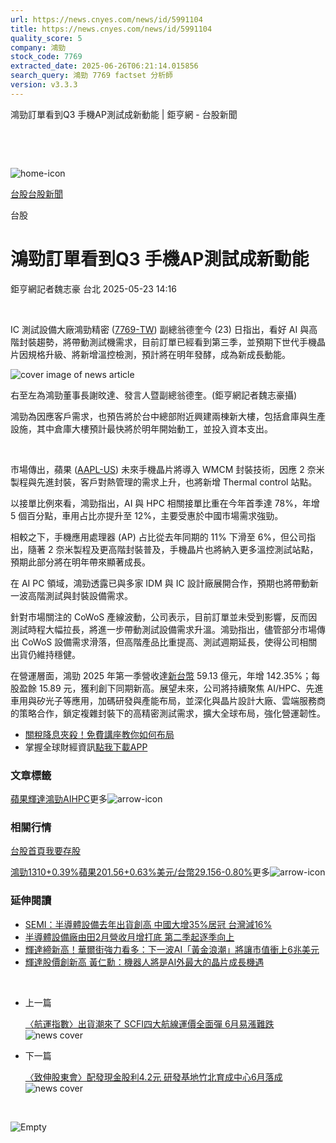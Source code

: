 ```yaml
---
url: https://news.cnyes.com/news/id/5991104
title: https://news.cnyes.com/news/id/5991104
quality_score: 5
company: 鴻勁
stock_code: 7769
extracted_date: 2025-06-26T06:21:14.015856
search_query: 鴻勁 7769 factset 分析師
version: v3.3.3
---
```


鴻勁訂單看到Q3 手機AP測試成新動能 | 鉅亨網 - 台股新聞

‌

‌

![home-icon](/assets/icons/breadCrumb/symbol-icon-home.svg)

[台股](/news/cat/tw_stock)[台股新聞](/news/cat/tw_stock_news)

台股

# 鴻勁訂單看到Q3 手機AP測試成新動能

鉅亨網記者魏志豪 台北 2025-05-23 14:16

‌

IC 測試設備大廠鴻勁精密 ([7769-TW](https://www.cnyes.com/twstock/7769)) 副總翁德奎今 (23) 日指出，看好 AI 與高階封裝趨勢，將帶動測試機需求，目前訂單已經看到第三季，並預期下世代手機晶片因規格升級、將新增溫控檢測，預計將在明年發酵，成為新成長動能。

![cover image of news article](/_next/image?url=https%3A%2F%2Fcimg.cnyes.cool%2Fprod%2Fnews%2F5991104%2Fl%2Ffafc4b8275be802d0ac7d84044508fb1.jpg&w=3840&q=75)

右至左為鴻勁董事長謝旼達、發言人暨副總翁德奎。(鉅亨網記者魏志豪攝)

鴻勁為因應客戶需求，也預告將於台中總部附近興建兩棟新大樓，包括倉庫與生產設施，其中倉庫大樓預計最快將於明年開始動工，並投入資本支出。

‌

市場傳出，蘋果 ([AAPL-US](https://invest.cnyes.com/usstock/detail/AAPL)) 未來手機晶片將導入 WMCM 封裝技術，因應 2 奈米製程與先進封裝，客戶對熱管理的需求上升，也將新增 Thermal control 站點。

以接單比例來看，鴻勁指出，AI 與 HPC 相關接單比重在今年首季達 78%，年增 5 個百分點，車用占比亦提升至 12%，主要受惠於中國市場需求強勁。

相較之下，手機應用處理器 (AP) 占比從去年同期的 11% 下滑至 6%，但公司指出，隨著 2 奈米製程及更高階封裝普及，手機晶片也將納入更多溫控測試站點，預期此部分將在明年帶來顯著成長。

在 AI PC 領域，鴻勁透露已與多家 IDM 與 IC 設計廠展開合作，預期也將帶動新一波高階測試與封裝設備需求。

針對市場關注的 CoWoS 產線波動，公司表示，目前訂單並未受到影響，反而因測試時程大幅拉長，將進一步帶動測試設備需求升溫。鴻勁指出，儘管部分市場傳出 CoWoS 設備需求滑落，但高階產品比重提高、測試週期延長，使得公司相關出貨仍維持穩健。

在營運層面，鴻勁 2025 年第一季營收達[新台幣](https://invest.cnyes.com/forex/detail/usdtwd) 59.13 億元，年增 142.35%；每股盈餘 15.89 元，獲利創下同期新高。展望未來，公司將持續聚焦 AI/HPC、先進車用與矽光子等應用，加碼研發與產能布局，並深化與晶片設計大廠、雲端服務商的策略合作，鎖定複雜封裝下的高精密測試需求，擴大全球布局，強化營運韌性。

* [關稅降息夾殺！免費講座教你如何布局](https://www.rsc.com.tw/Cnyes_RSC/SeminarBooking2025InvestmentOutlook.aspx?utm_source=anue&utm_medium=usstocks_end)
* 掌握全球財經資訊[點我下載APP](http://www.cnyes.com/app/?utm_source=mweb&utm_medium=HamMenuBanner&utm_campaign=fixed&utm_content=entr)

### 文章標籤

[蘋果](https://news.cnyes.com/tag/蘋果 "蘋果")[輝達](https://news.cnyes.com/tag/輝達 "輝達")[鴻勁](https://news.cnyes.com/tag/鴻勁 "鴻勁")[AI](https://news.cnyes.com/tag/AI "AI")[HPC](https://news.cnyes.com/tag/HPC "HPC")更多![arrow-icon](/assets/icons/arrows/arrow-down.svg)

### 相關行情

[台股首頁](https://www.cnyes.com/twstock)[我要存股](https://supr.link/8OHaU)

[鴻勁1310+0.39%](https://www.cnyes.com/twstock/7769)[蘋果201.56+0.63%](https://invest.cnyes.com/usstock/detail/AAPL)[美元/台幣29.156-0.80%](https://invest.cnyes.com/forex/detail/USDTWD)更多![arrow-icon](/assets/icons/arrows/arrow-down.svg)

### 延伸閱讀

* [SEMI：半導體設備去年出貨創高 中國大增35%居冠 台灣減16%](/news/id/5941315)
* [半導體設備廠由田2月營收月增打底 第二季起逐季向上](/news/id/5890331)
* [輝達締新高！華爾街強力看多：下一波AI「黃金浪潮」將讓市值衝上6兆美元](/news/id/6038695)
* [輝達股價創新高 黃仁勳：機器人將是AI外最大的晶片成長機遇](/news/id/6038668)

‌

* 上一篇

  [〈航運指數〉出貨潮來了 SCFI四大航線運價全面彈 6月易漲難跌](/news/id/5991335)![news cover](https://cimg.cnyes.cool/prod/news/5991335/m/fabb897c5ce8a7869a06d900277fa596.jpg)
* 下一篇

  [〈致伸股東會〉配發現金股利4.2元 研發基地竹北育成中心6月落成](/news/id/5990972)![news cover](https://cimg.cnyes.cool/prod/news/5990972/m/d7c78b8329f4dddd69caf5f539e2dca7.jpg)

‌

![Empty](/assets/icons/skeleton/empty-image.svg)

‌